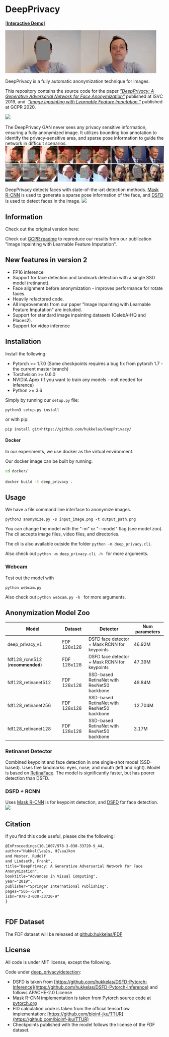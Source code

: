 # DeepPrivacy
[[**Interactive Demo**]](https://huggingface.co/spaces/haakohu/DeepPrivacy)

![](images/example.gif)

DeepPrivacy is a fully automatic anonymization technique for images.

This repository contains the source code for the paper [*"DeepPrivacy: A Generative Adversarial Network for Face Anonymization"*](https://arxiv.org/abs/1909.04538) published at ISVC 2019, and  [*"Image Inpainting with Learnable Feature Imputation
"*](https://arxiv.org/abs/2011.01077) published at GCPR 2020.

![](images/generated_results.png)

The DeepPrivacy GAN never sees any privacy sensitive information, ensuring a fully anonymized image. 
It utilizes bounding box annotation to identify the privacy-sensitive area, and sparse pose information to guide the network in difficult scenarios.
![](images/generated_results_annotated.png)

DeepPrivacy detects faces with state-of-the-art detection methods.
[Mask R-CNN](https://arxiv.org/abs/1703.06870) is used to generate a sparse pose information of the face, and [DSFD](https://arxiv.org/abs/1810.10220) is used to detect faces in the image.
![](images/overall_architecture.png)

## Information
Check out the original version here:

Check out [GCPR readme](GCPR.md) to reproduce our results from our publication "Image Inpainting with Learnable Feature Imputation".


## New features in version 2
- FP16 inference
- Support for face detection and landmark detection with a single SSD model (retinanet).
- Face alignment before anonymization - improves performance for rotate faces.
- Heavily refactored code.
- All improvements from our paper "Image Inpainting with Learnable Feature Imputation" are included.
- Support for standard image inpainting datasets (CelebA-HQ and Places2).
- Support for video inference


## Installation
Install the following: 
- Pytorch  >= 1.7.0 (Some checkpoints requires a bug fix from pytorch 1.7 - the current master branch)
- Torchvision >= 0.6.0
- NVIDIA Apex (If you want to train any models - nolt needed for inference)
- Python >= 3.6

Simply by running our `setup.py` file:

```
python3 setup.py install
```
or with pip:
```
pip install git+https://github.com/hukkelas/DeepPrivacy/
```

#### Docker
In our experiments, we use docker as the virtual environment. 

Our docker image can be built by running:
```bash
cd docker/

docker build -t deep_privacy . 
```

## Usage

We have a file command line interface to anonymize images.
```
python3 anonymize.py -s input_image.png -t output_path.png
```
You can change the model with the "-m" or "--model" flag (see model zoo).
The cli accepts image files, video files, and directories.

The cli is also available outside the folder `python -m deep_privacy.cli`.

Also check out `python -m deep_privacy.cli -h ` for more arguments.


### Webcam
Test out the model with
```
python webcam.py
```
Also check out `python webcam.py -h ` for more arguments.



## Anonymization Model Zoo
| Model | Dataset | Detector | Num parameters| 
|--|--|--|--|
|deep_privacy_v1|FDF 128x128|DSFD face detector + Mask RCNN for keypoints|46.92M|
|fdf128_rcnn512 (**recommended**)|FDF 128x128|DSFD face detector + Mask RCNN for keypoints|47.39M|
|fdf128_retinanet512|FDF 128x128|SSD-based RetinaNet with ResNet50 backbone|49.84M|
|fdf128_retinanet256|FDF 128x128|SSD-based RetinaNet with ResNet50 backbone|12.704M|
|fdf128_retinanet128|FDF 128x128|SSD-based RetinaNet with ResNet50 backbone|3.17M|

### Retinanet Detector
Combined keypoint and face detection in one single-shot model (SSD-based).
Uses five landmarks: eyes, nose, and mouth (left and right).
Model is based on [RetinaFace](https://arxiv.org/abs/1905.00641).
The model is significantly faster, but has poorer detection than DSFD.

### DSFD + RCNN
Uses [Mask R-CNN](https://arxiv.org/abs/1703.06870) is for keypoint detection, and [DSFD](https://arxiv.org/abs/1810.10220) for face detection.
![](images/overall_architecture.png)

## Citation
If you find this code useful, please cite the following:
```
@InProceedings{10.1007/978-3-030-33720-9_44,
author="Hukkel{\aa}s, H{\aa}kon
and Mester, Rudolf
and Lindseth, Frank",
title="DeepPrivacy: A Generative Adversarial Network for Face Anonymization",
booktitle="Advances in Visual Computing",
year="2019",
publisher="Springer International Publishing",
pages="565--578",
isbn="978-3-030-33720-9"
}


```
## FDF Dataset
The FDF dataset will be released at [github:hukkelas/FDF](https://github.com/hukkelas/FDF)


## License
All code is under MIT license, except the following. 

Code under [deep_privacy/detection](deep_privacy/detection):
- DSFD is taken from [https://github.com/hukkelas/DSFD-Pytorch-Inference](https://github.com/hukkelas/DSFD-Pytorch-Inference) and follows APACHE-2.0 License
- Mask R-CNN implementation is taken from Pytorch source code at [pytorch.org](https://pytorch.org/docs/master/torchvision/models.html#object-detection-instance-segmentation-and-person-keypoint-detection)
- FID calculation code is taken from the official tensorflow implementation: [https://github.com/bioinf-jku/TTUR](https://github.com/bioinf-jku/TTUR)
- Checkpoints published with the model follows the license of the FDF dataset.

